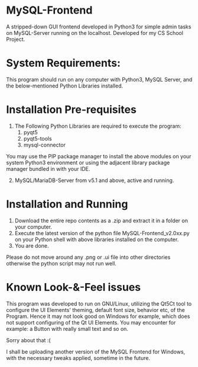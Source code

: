 # MySQL-Frontend
A stripped-down GUI frontend developed in Python3 for simple admin tasks on MySQL-Server running on the localhost. Developed for my CS School Project.

# System Requirements:
This program should run on any computer with Python3, MySQL Server, and the below-mentioned Python Libraries installed.

# Installation Pre-requisites
1. The Following Python Libraries are required to execute the program:
    1. pyqt5
    2. pyqt5-tools
    3. mysql-connector


You may use the PIP package manager to install the above modules on your system Python3 environment or
using the adjacent library package manager bundled in with your IDE.

2. MySQL/MariaDB-Server from v5.1 and above, active and running.

# Installation and Running

1. Download the entire repo contents as a .zip and extract it in a folder on your computer.
2. Execute the latest version of the python file MySQL-Frontend_v2.0xx.py on your Python shell with above libraries installed on the computer.
3. You are done.

Please do not move around any .png or .ui file into other directories otherwise the python script may not run well. 

# Known Look-&-Feel issues
This program was developed to run on GNU/Linux, utilizing the Qt5Ct tool to configure the UI Elements' theming, default font size, behavior etc, of the Program.
Hence it may not look good on Windows for example, which does not support configuring of the Qt UI Elements. You may encounter for example: a Button with really small text and so on.

Sorry about that :(

I shall be uploading another version of the MySQL Frontend for Windows, with the necessary tweaks applied, sometime in the future.
